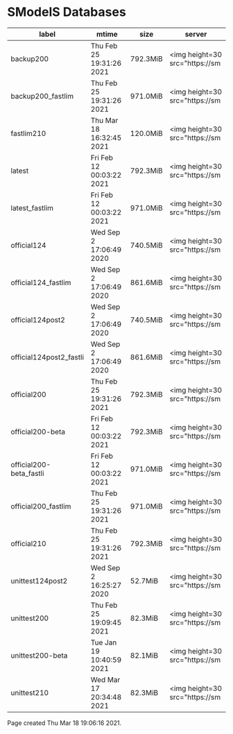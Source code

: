 # SModelS Databases

|        **label**        |         **mtime**         | **size** | **server** |
|-------------------------|---------------------------|----------|------------|
| backup200               | Thu Feb 25 19:31:26 2021  | 792.3MiB | <img height=30 src="https://sm |
| backup200_fastlim       | Thu Feb 25 19:31:26 2021  | 971.0MiB | <img height=30 src="https://sm |
| fastlim210              | Thu Mar 18 16:32:45 2021  | 120.0MiB | <img height=30 src="https://sm |
| latest                  | Fri Feb 12 00:03:22 2021  | 792.3MiB | <img height=30 src="https://sm |
| latest_fastlim          | Fri Feb 12 00:03:22 2021  | 971.0MiB | <img height=30 src="https://sm |
| official124             | Wed Sep  2 17:06:49 2020  | 740.5MiB | <img height=30 src="https://sm |
| official124_fastlim     | Wed Sep  2 17:06:49 2020  | 861.6MiB | <img height=30 src="https://sm |
| official124post2        | Wed Sep  2 17:06:49 2020  | 740.5MiB | <img height=30 src="https://sm |
| official124post2_fastli | Wed Sep  2 17:06:49 2020  | 861.6MiB | <img height=30 src="https://sm |
| official200             | Thu Feb 25 19:31:26 2021  | 792.3MiB | <img height=30 src="https://sm |
| official200-beta        | Fri Feb 12 00:03:22 2021  | 792.3MiB | <img height=30 src="https://sm |
| official200-beta_fastli | Fri Feb 12 00:03:22 2021  | 971.0MiB | <img height=30 src="https://sm |
| official200_fastlim     | Thu Feb 25 19:31:26 2021  | 971.0MiB | <img height=30 src="https://sm |
| official210             | Thu Feb 25 19:31:26 2021  | 792.3MiB | <img height=30 src="https://sm |
| unittest124post2        | Wed Sep  2 16:25:27 2020  |  52.7MiB | <img height=30 src="https://sm |
| unittest200             | Thu Feb 25 19:09:45 2021  |  82.3MiB | <img height=30 src="https://sm |
| unittest200-beta        | Tue Jan 19 10:40:59 2021  |  82.1MiB | <img height=30 src="https://sm |
| unittest210             | Wed Mar 17 20:34:48 2021  |  82.3MiB | <img height=30 src="https://sm |

Page created Thu Mar 18 19:06:16 2021.
